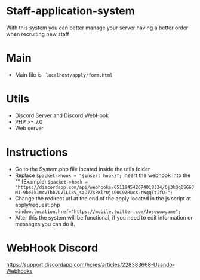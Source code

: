 # Staff-application-system
With this system you can better manage your server having a better order when recruiting new staff 

# Main
- Main file is ` localhost/apply/form.html`

# Utils
- Discord Server and Discord WebHook
- PHP >= 7.0
- Web server

# Instructions

- Go to the System.php file located inside the utils folder
- Replace ` $packet->hook = "{insert hook}"; ` insert the webhook into the "" (Example) ` $packet->hook = "https://discordapp.com/api/webhooks/651194542674018334/6j3kQq0SG6JM1-9be3k1mcvTbbvDVlLC8V_szD7ZsPKlrOjs00C9ZRucX-rWqqTtIfO-"; `
- Change the redirect url at the end of the apply located in the js script at apply/request.php ` window.location.href="https://mobile.twitter.com/Josewowgame"; `
- After this the system will be functional, if you need to edit information or messages you can do it.

# WebHook Discord
https://support.discordapp.com/hc/es/articles/228383668-Usando-Webhooks




